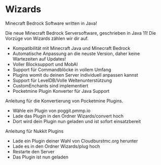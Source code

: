 # Wizards
Minecraft Bedrock Software written in Java!

Die neue Minecraft Bedrock Serversoftware, geschrieben in Java 11!
Die Vorzüge von Wizards zählen wir dir auf.

- Kompatibilität mit Minecraft Java und Minecraft Bedrock
- Automatische Anpassung an die neuste Version, daher keine Wartezeiten auf Updates!
- Voller Blocksupport und MobAI
- Support für Commandblöcke in vollem Umfang
- Plugins womit du deinen Server individuell anpassen kannst
- Support für LevelDB/Volle Weltenunterstützung 
- CustomEnchants sind implementiert
- Pocketmine Plugin Konverter für Java Support

Anleitung für die Konvertierung von Pocketmine Plugins.

- Wähle ein Plugin von poggit.pmmp.io
- Lade das Plugin in den Ordner Wizards/convert hoch
- Dort wird dein Plugin nun geladen und ist sofort einsatzbereit

Anleitung für Nukkit Plugins

- Lade ein Plugin deiner Wahl von Cloudburstmc.org herunter
- Lade es in den Ordner Wizards/plug hoch
- Restarte den Server 
- Das Plugin ist nun geladen



